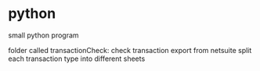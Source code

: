 # python
small python program

folder called transactionCheck:
  check transaction export from netsuite
  split each transaction type into different sheets
